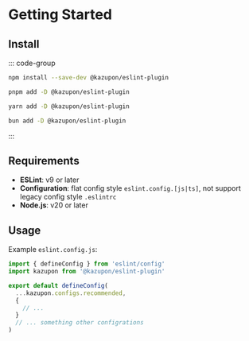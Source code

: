 # Getting Started

## Install

::: code-group

```sh [npm]
npm install --save-dev @kazupon/eslint-plugin
```

```sh [pnpm]
pnpm add -D @kazupon/eslint-plugin
```

```sh [yarn]
yarn add -D @kazupon/eslint-plugin
```

```sh [bun]
bun add -D @kazupon/eslint-plugin
```

:::

## Requirements

- **ESLint**: v9 or later
- **Configuration**: flat config style `eslint.config.[js|ts]`, not support legacy config style `.eslintrc`
- **Node.js**: v20 or later

## Usage

Example `eslint.config.js`:

```js
import { defineConfig } from 'eslint/config'
import kazupon from '@kazupon/eslint-plugin'

export default defineConfig(
  ...kazupon.configs.recommended,
  {
    // ...
  }
  // ... something other configrations
)
```
